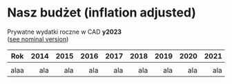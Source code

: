 # Nasz budżet (inflation adjusted)

Prywatne wydatki roczne w CAD **y2023**    
([see nominal version](NaszBudżet))

<style>
    table {
        width: 100%;
    }
</style>

| Rok  | 2014 | 2015 | 2016 | 2017 | 2018 | 2019 | 2020 | 2021 | 2022 | 2023 | 2024 | 2025 |
| ---- | ---: | ---: | ---: | ---: | ---: | ---: | ---: | ---: | ---: | ---: | ---: | ---: |
|      |      |      |      |      |      |      |      |      |      |      |      |      |
| alaa | ala  | ala  | ala  | ala  | ala  | ala  | ala  | ala  | ala  | ala  | ala  | ala  |

